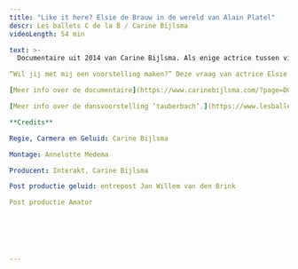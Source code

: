 ```yaml
---
title: "Like it here? Elsie de Brauw in de wereld van Alain Platel"
descr: Les ballets C de la B / Carine Bijlsma
videoLength: 54 min

text: >-
  Documentaire uit 2014 van Carine Bijlsma. Als enige actrice tussen vijf dansers, volgt Elsie de Brauw een moeilijke en eenzame weg tijdens het creatieproces van de dansvoorstelling ‘tauberbach’ van choreograaf Alain Platel. De documentaire volgt van nabij haar worsteling met de rol, het loslaten van tekst als houvast, het zoeken naar een nieuwe taal.

“Wil jij met mij een voorstelling maken?” Deze vraag van actrice Elsie de Brauw aan regisseur/choreograaf Alain Platel (twee kunstenaars die elkaar bewonderen) is de aanzet tot de voorstelling tauberbach. Na een enthousiaste instemming volgt een zeer ingewikkeld repetitieproces. De documentaire Like it here? zit Elsie de Brauw dicht op de huid op weg naar de première, terwijl zij als enige actrice kwetsbaar en eenzaam haar zekerheden moet loslaten en een plek moet bevechten tussen de dansers. Nu zij alle grenzen binnen haar eigen vak heeft opgezocht, heeft Elsie de Brauw zichzelf voor een ultieme uitdaging gesteld. In deze voorstelling moet zij teksten, die doorgaans haar houvast zijn, volledig loslaten en zich overgeven aan haar lichaam. Dat blijkt zowel bevrijdend als beangstigend. In een openhartige briefwisseling en tijdens zoekende gesprekken met Alain Platel wordt duidelijk dat ze een compleet andere artistieke taal spreken. De voorstelling vraagt het uiterste van haar, mentaal en fysiek. Gehavend vindt ze tot haar grote opluchting vlak voor de première de sleutel.

[Meer info over de documentaire](https://www.carinebijlsma.com/?page=DOCUMENTARIES&sub_page=Like%20it%20here?%20Elsie%20de%20Brauw%20in%20de%20wereld%20van%20Alain%20Platel)

[Meer info over de dansvoorstelling ‘tauberbach’.](https://www.lesballetscdela.be/nl/projects/productions/tauberbach/info/)

**Credits**

Regie, Carmera en Geluid: Carine Bijlsma

Montage: Annelotte Medema

Producent: Interakt, Carine Bijlsma

Post productie geluid: entrepost Jan Willem van den Brink

Post productie Amator

‍

‍

‍
---
```

